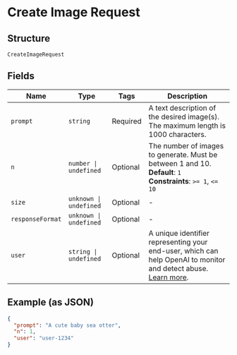 
# Create Image Request

## Structure

`CreateImageRequest`

## Fields

| Name | Type | Tags | Description |
|  --- | --- | --- | --- |
| `prompt` | `string` | Required | A text description of the desired image(s). The maximum length is 1000 characters. |
| `n` | `number \| undefined` | Optional | The number of images to generate. Must be between 1 and 10.<br>**Default**: `1`<br>**Constraints**: `>= 1`, `<= 10` |
| `size` | `unknown \| undefined` | Optional | - |
| `responseFormat` | `unknown \| undefined` | Optional | - |
| `user` | `string \| undefined` | Optional | A unique identifier representing your end-user, which can help OpenAI to monitor and detect abuse. [Learn more](/docs/guides/safety-best-practices/end-user-ids). |

## Example (as JSON)

```json
{
  "prompt": "A cute baby sea otter",
  "n": 1,
  "user": "user-1234"
}
```

